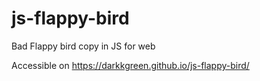 # js-flappy-bird
Bad Flappy bird copy in JS for web

Accessible on https://darkkgreen.github.io/js-flappy-bird/
